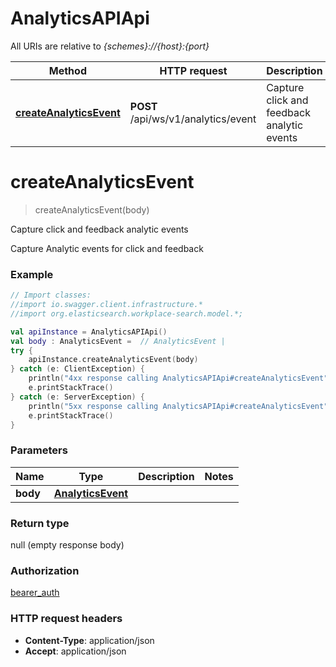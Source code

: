 # AnalyticsAPIApi

All URIs are relative to *{schemes}://{host}:{port}*

Method | HTTP request | Description
------------- | ------------- | -------------
[**createAnalyticsEvent**](git/workplace-search-kotlin/docs/AnalyticsAPIApi.md#createAnalyticsEvent) | **POST** /api/ws/v1/analytics/event | Capture click and feedback analytic events

<a name="createAnalyticsEvent"></a>
# **createAnalyticsEvent**
> createAnalyticsEvent(body)

Capture click and feedback analytic events

Capture Analytic events for click and feedback

### Example
```kotlin
// Import classes:
//import io.swagger.client.infrastructure.*
//import org.elasticsearch.workplace-search.model.*;

val apiInstance = AnalyticsAPIApi()
val body : AnalyticsEvent =  // AnalyticsEvent | 
try {
    apiInstance.createAnalyticsEvent(body)
} catch (e: ClientException) {
    println("4xx response calling AnalyticsAPIApi#createAnalyticsEvent")
    e.printStackTrace()
} catch (e: ServerException) {
    println("5xx response calling AnalyticsAPIApi#createAnalyticsEvent")
    e.printStackTrace()
}
```

### Parameters

Name | Type | Description  | Notes
------------- | ------------- | ------------- | -------------
 **body** | [**AnalyticsEvent**](AnalyticsEvent.md)|  |

### Return type

null (empty response body)

### Authorization

[bearer_auth](../README.md#bearer_auth)

### HTTP request headers

 - **Content-Type**: application/json
 - **Accept**: application/json


